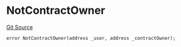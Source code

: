 # NotContractOwner
[Git Source](https://github.com/thrackle-io/tron/blob/b7e3c80b9894bc0c1005dc8b0adb631c487f2598/src/client/token/handler/diamond/HandlerDiamondLib.sol)


```solidity
error NotContractOwner(address _user, address _contractOwner);
```

